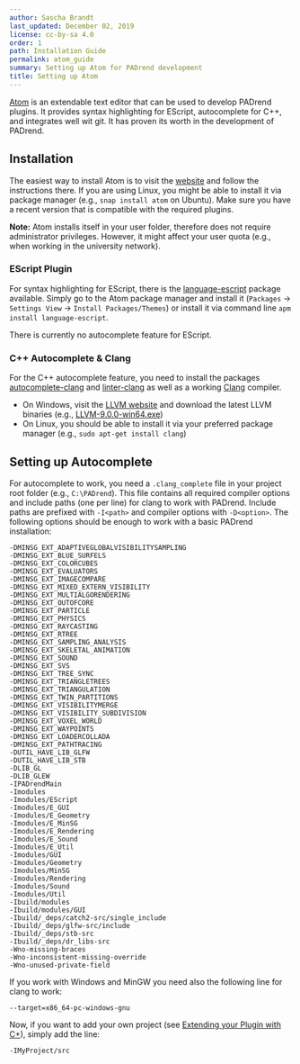 ```yaml
---
author: Sascha Brandt
last_updated: December 02, 2019
license: cc-by-sa 4.0
order: 1
path: Installation Guide
permalink: atom_guide
summary: Setting up Atom for PADrend development
title: Setting up Atom
---
```


[Atom](https://atom.io/) is an extendable text editor that can be used to develop PADrend plugins.
It provides syntax highlighting for EScript, autocomplete for C++, and integrates well wit git. It has proven its worth in the development of PADrend.

## Installation
The easiest way to install Atom is to visit the [website](https://atom.io/) and follow the instructions there.
If you are using Linux, you might be able to install it via package manager (e.g., `snap install atom` on Ubuntu). Make sure you have a recent version that is compatible with the required plugins.

**Note:** Atom installs itself in your user folder, therefore does not require administrator privileges. However, it might affect your user quota (e.g., when working in the university network).

### EScript Plugin
For syntax highlighting for EScript, there is the [language-escript](https://atom.io/packages/language-escript) package available.
Simply go to the Atom package manager and install it (`Packages` -> `Settings View` -> `Install Packages/Themes`) or install it via command line `apm install language-escript`.

There is currently no autocomplete feature for EScript.

### C++ Autocomplete & Clang
For the C++ autocomplete feature, you need to install the packages [autocomplete-clang](https://atom.io/packages/autocomplete-clang) and [linter-clang](https://atom.io/packages/linter-clang) as well as a working [Clang](https://clang.llvm.org/) compiler.

* On Windows, visit the [LLVM website](http://releases.llvm.org/download.html) and download the latest LLVM binaries (e.g., [LLVM-9.0.0-win64.exe](http://releases.llvm.org/9.0.0/LLVM-9.0.0-win64.exe))
* On Linux, you should be able to install it via your preferred package manager (e.g., `sudo apt-get install clang`)

## Setting up Autocomplete
For autocomplete to work, you need a `.clang_complete` file in your project root folder (e.g., `C:\PADrend`).
This file contains all required compiler options and include paths (one per line) for clang to work with PADrend.
Include paths are prefixed with `-I<path>` and compiler options with `-D<option>`.
The following options should be enough to work with a basic PADrend installation:
```
-DMINSG_EXT_ADAPTIVEGLOBALVISIBILITYSAMPLING
-DMINSG_EXT_BLUE_SURFELS
-DMINSG_EXT_COLORCUBES
-DMINSG_EXT_EVALUATORS
-DMINSG_EXT_IMAGECOMPARE
-DMINSG_EXT_MIXED_EXTERN_VISIBILITY
-DMINSG_EXT_MULTIALGORENDERING
-DMINSG_EXT_OUTOFCORE
-DMINSG_EXT_PARTICLE
-DMINSG_EXT_PHYSICS
-DMINSG_EXT_RAYCASTING
-DMINSG_EXT_RTREE
-DMINSG_EXT_SAMPLING_ANALYSIS
-DMINSG_EXT_SKELETAL_ANIMATION
-DMINSG_EXT_SOUND
-DMINSG_EXT_SVS
-DMINSG_EXT_TREE_SYNC
-DMINSG_EXT_TRIANGLETREES
-DMINSG_EXT_TRIANGULATION
-DMINSG_EXT_TWIN_PARTITIONS
-DMINSG_EXT_VISIBILITYMERGE
-DMINSG_EXT_VISIBILITY_SUBDIVISION
-DMINSG_EXT_VOXEL_WORLD
-DMINSG_EXT_WAYPOINTS
-DMINSG_EXT_LOADERCOLLADA
-DMINSG_EXT_PATHTRACING
-DUTIL_HAVE_LIB_GLFW
-DUTIL_HAVE_LIB_STB
-DLIB_GL
-DLIB_GLEW
-IPADrendMain
-Imodules
-Imodules/EScript
-Imodules/E_GUI
-Imodules/E_Geometry
-Imodules/E_MinSG
-Imodules/E_Rendering
-Imodules/E_Sound
-Imodules/E_Util
-Imodules/GUI
-Imodules/Geometry
-Imodules/MinSG
-Imodules/Rendering
-Imodules/Sound
-Imodules/Util
-Ibuild/modules
-Ibuild/modules/GUI
-Ibuild/_deps/catch2-src/single_include
-Ibuild/_deps/glfw-src/include
-Ibuild/_deps/stb-src
-Ibuild/_deps/dr_libs-src
-Wno-missing-braces
-Wno-inconsistent-missing-override
-Wno-unused-private-field
```

If you work with Windows and MinGW you need also the following line for clang to work:
```
--target=x86_64-pc-windows-gnu
```

Now, if you want to add your own project (see [Extending your Plugin with C+](extending_your_plugin_with_c++)), simply add the line:
```
-IMyProject/src
```